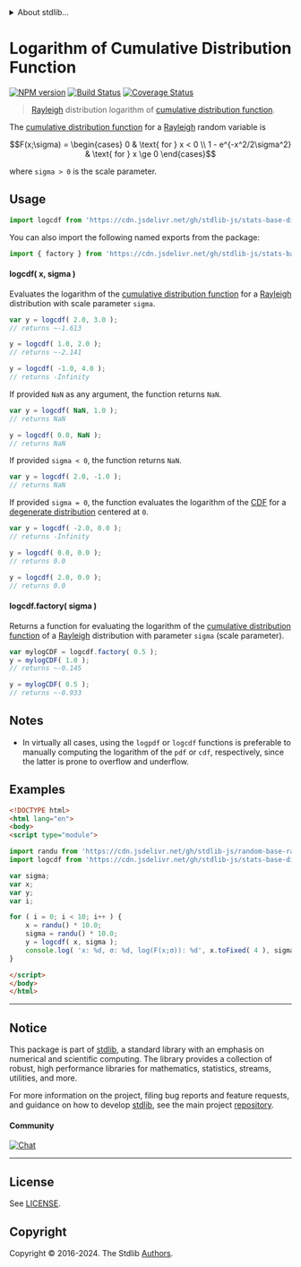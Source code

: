 <!--

@license Apache-2.0

Copyright (c) 2018 The Stdlib Authors.

Licensed under the Apache License, Version 2.0 (the "License");
you may not use this file except in compliance with the License.
You may obtain a copy of the License at

   http://www.apache.org/licenses/LICENSE-2.0

Unless required by applicable law or agreed to in writing, software
distributed under the License is distributed on an "AS IS" BASIS,
WITHOUT WARRANTIES OR CONDITIONS OF ANY KIND, either express or implied.
See the License for the specific language governing permissions and
limitations under the License.

-->


<details>
  <summary>
    About stdlib...
  </summary>
  <p>We believe in a future in which the web is a preferred environment for numerical computation. To help realize this future, we've built stdlib. stdlib is a standard library, with an emphasis on numerical and scientific computation, written in JavaScript (and C) for execution in browsers and in Node.js.</p>
  <p>The library is fully decomposable, being architected in such a way that you can swap out and mix and match APIs and functionality to cater to your exact preferences and use cases.</p>
  <p>When you use stdlib, you can be absolutely certain that you are using the most thorough, rigorous, well-written, studied, documented, tested, measured, and high-quality code out there.</p>
  <p>To join us in bringing numerical computing to the web, get started by checking us out on <a href="https://github.com/stdlib-js/stdlib">GitHub</a>, and please consider <a href="https://opencollective.com/stdlib">financially supporting stdlib</a>. We greatly appreciate your continued support!</p>
</details>

# Logarithm of Cumulative Distribution Function

[![NPM version][npm-image]][npm-url] [![Build Status][test-image]][test-url] [![Coverage Status][coverage-image]][coverage-url] <!-- [![dependencies][dependencies-image]][dependencies-url] -->

> [Rayleigh][rayleigh-distribution] distribution logarithm of [cumulative distribution function][cdf].

<section class="intro">

The [cumulative distribution function][cdf] for a [Rayleigh][rayleigh-distribution] random variable is

<!-- <equation class="equation" label="eq:rayleigh_cdf" align="center" raw="F(x;\sigma) = \begin{cases} 0 & \text{ for } x < 0 \\ 1 - e^{-x^2/2\sigma^2} & \text{ for } x \ge 0 \end{cases}" alt="Cumulative distribution function for a Rayleigh distribution."> -->

```math
F(x;\sigma) = \begin{cases} 0 & \text{ for } x < 0 \\ 1 - e^{-x^2/2\sigma^2} & \text{ for } x \ge 0 \end{cases}
```

<!-- <div class="equation" align="center" data-raw-text="F(x;\sigma) = \begin{cases} 0 &amp; \text{ for } x &lt; 0 \\ 1 - e^{-x^2/2\sigma^2} &amp; \text{ for } x \ge 0 \end{cases}" data-equation="eq:rayleigh_cdf">
    <img src="https://cdn.jsdelivr.net/gh/stdlib-js/stdlib@51534079fef45e990850102147e8945fb023d1d0/lib/node_modules/@stdlib/stats/base/dists/rayleigh/logcdf/docs/img/equation_rayleigh_cdf.svg" alt="Cumulative distribution function for a Rayleigh distribution.">
    <br>
</div> -->

<!-- </equation> -->

where `sigma > 0` is the scale parameter.

</section>

<!-- /.intro -->



<section class="usage">

## Usage

```javascript
import logcdf from 'https://cdn.jsdelivr.net/gh/stdlib-js/stats-base-dists-rayleigh-logcdf@esm/index.mjs';
```

You can also import the following named exports from the package:

```javascript
import { factory } from 'https://cdn.jsdelivr.net/gh/stdlib-js/stats-base-dists-rayleigh-logcdf@esm/index.mjs';
```

#### logcdf( x, sigma )

Evaluates the logarithm of the [cumulative distribution function][cdf] for a [Rayleigh][rayleigh-distribution] distribution with scale parameter `sigma`.

```javascript
var y = logcdf( 2.0, 3.0 );
// returns ~-1.613

y = logcdf( 1.0, 2.0 );
// returns ~-2.141

y = logcdf( -1.0, 4.0 );
// returns -Infinity
```

If provided `NaN` as any argument, the function returns `NaN`.

```javascript
var y = logcdf( NaN, 1.0 );
// returns NaN

y = logcdf( 0.0, NaN );
// returns NaN
```

If provided `sigma < 0`, the function returns `NaN`.

```javascript
var y = logcdf( 2.0, -1.0 );
// returns NaN
```

If provided `sigma = 0`, the function evaluates the logarithm of the [CDF][cdf] for a [degenerate distribution][degenerate-distribution] centered at `0`.

```javascript
var y = logcdf( -2.0, 0.0 );
// returns -Infinity

y = logcdf( 0.0, 0.0 );
// returns 0.0

y = logcdf( 2.0, 0.0 );
// returns 0.0
```

#### logcdf.factory( sigma )

Returns a function for evaluating the logarithm of the [cumulative distribution function][cdf] of a [Rayleigh][rayleigh-distribution] distribution with parameter `sigma` (scale parameter).

```javascript
var mylogCDF = logcdf.factory( 0.5 );
y = mylogCDF( 1.0 );
// returns ~-0.145

y = mylogCDF( 0.5 );
// returns ~-0.933
```

</section>

<!-- /.usage -->

<section class="notes">

## Notes

-   In virtually all cases, using the `logpdf` or `logcdf` functions is preferable to manually computing the logarithm of the `pdf` or `cdf`, respectively, since the latter is prone to overflow and underflow.

</section>

<!-- /.notes -->

<section class="examples">

## Examples

<!-- eslint no-undef: "error" -->

```html
<!DOCTYPE html>
<html lang="en">
<body>
<script type="module">

import randu from 'https://cdn.jsdelivr.net/gh/stdlib-js/random-base-randu@esm/index.mjs';
import logcdf from 'https://cdn.jsdelivr.net/gh/stdlib-js/stats-base-dists-rayleigh-logcdf@esm/index.mjs';

var sigma;
var x;
var y;
var i;

for ( i = 0; i < 10; i++ ) {
    x = randu() * 10.0;
    sigma = randu() * 10.0;
    y = logcdf( x, sigma );
    console.log( 'x: %d, σ: %d, log(F(x;σ)): %d', x.toFixed( 4 ), sigma.toFixed( 4 ), y.toFixed( 4 ) );
}

</script>
</body>
</html>
```

</section>

<!-- /.examples -->

<!-- Section for related `stdlib` packages. Do not manually edit this section, as it is automatically populated. -->

<section class="related">

</section>

<!-- /.related -->

<!-- Section for all links. Make sure to keep an empty line after the `section` element and another before the `/section` close. -->


<section class="main-repo" >

* * *

## Notice

This package is part of [stdlib][stdlib], a standard library with an emphasis on numerical and scientific computing. The library provides a collection of robust, high performance libraries for mathematics, statistics, streams, utilities, and more.

For more information on the project, filing bug reports and feature requests, and guidance on how to develop [stdlib][stdlib], see the main project [repository][stdlib].

#### Community

[![Chat][chat-image]][chat-url]

---

## License

See [LICENSE][stdlib-license].


## Copyright

Copyright &copy; 2016-2024. The Stdlib [Authors][stdlib-authors].

</section>

<!-- /.stdlib -->

<!-- Section for all links. Make sure to keep an empty line after the `section` element and another before the `/section` close. -->

<section class="links">

[npm-image]: http://img.shields.io/npm/v/@stdlib/stats-base-dists-rayleigh-logcdf.svg
[npm-url]: https://npmjs.org/package/@stdlib/stats-base-dists-rayleigh-logcdf

[test-image]: https://github.com/stdlib-js/stats-base-dists-rayleigh-logcdf/actions/workflows/test.yml/badge.svg?branch=v0.2.2
[test-url]: https://github.com/stdlib-js/stats-base-dists-rayleigh-logcdf/actions/workflows/test.yml?query=branch:v0.2.2

[coverage-image]: https://img.shields.io/codecov/c/github/stdlib-js/stats-base-dists-rayleigh-logcdf/main.svg
[coverage-url]: https://codecov.io/github/stdlib-js/stats-base-dists-rayleigh-logcdf?branch=main

<!--

[dependencies-image]: https://img.shields.io/david/stdlib-js/stats-base-dists-rayleigh-logcdf.svg
[dependencies-url]: https://david-dm.org/stdlib-js/stats-base-dists-rayleigh-logcdf/main

-->

[chat-image]: https://img.shields.io/gitter/room/stdlib-js/stdlib.svg
[chat-url]: https://app.gitter.im/#/room/#stdlib-js_stdlib:gitter.im

[stdlib]: https://github.com/stdlib-js/stdlib

[stdlib-authors]: https://github.com/stdlib-js/stdlib/graphs/contributors

[umd]: https://github.com/umdjs/umd
[es-module]: https://developer.mozilla.org/en-US/docs/Web/JavaScript/Guide/Modules

[deno-url]: https://github.com/stdlib-js/stats-base-dists-rayleigh-logcdf/tree/deno
[deno-readme]: https://github.com/stdlib-js/stats-base-dists-rayleigh-logcdf/blob/deno/README.md
[umd-url]: https://github.com/stdlib-js/stats-base-dists-rayleigh-logcdf/tree/umd
[umd-readme]: https://github.com/stdlib-js/stats-base-dists-rayleigh-logcdf/blob/umd/README.md
[esm-url]: https://github.com/stdlib-js/stats-base-dists-rayleigh-logcdf/tree/esm
[esm-readme]: https://github.com/stdlib-js/stats-base-dists-rayleigh-logcdf/blob/esm/README.md
[branches-url]: https://github.com/stdlib-js/stats-base-dists-rayleigh-logcdf/blob/main/branches.md

[stdlib-license]: https://raw.githubusercontent.com/stdlib-js/stats-base-dists-rayleigh-logcdf/main/LICENSE

[degenerate-distribution]: https://en.wikipedia.org/wiki/Degenerate_distribution

[cdf]: https://en.wikipedia.org/wiki/Cumulative_distribution_function

[rayleigh-distribution]: https://en.wikipedia.org/wiki/Rayleigh_distribution

</section>

<!-- /.links -->
